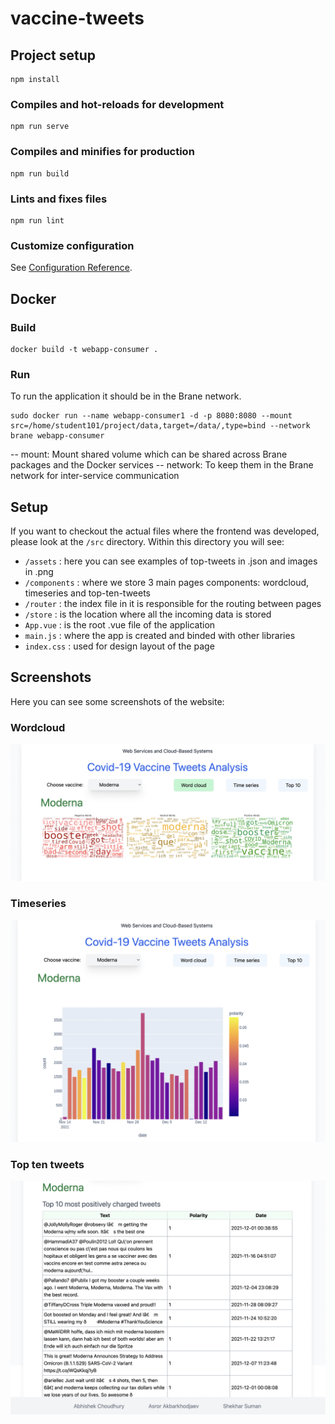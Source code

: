 # vaccine-tweets

## Project setup
```
npm install
```

### Compiles and hot-reloads for development
```
npm run serve
```

### Compiles and minifies for production
```
npm run build
```

### Lints and fixes files
```
npm run lint
```

### Customize configuration
See [Configuration Reference](https://cli.vuejs.org/config/).


## Docker

### Build
```
docker build -t webapp-consumer .
```

### Run

To run the application it should be in the Brane network. 

```
sudo docker run --name webapp-consumer1 -d -p 8080:8080 --mount src=/home/student101/project/data,target=/data/,type=bind --network brane webapp-consumer
```
-- mount: Mount shared volume which can be shared across Brane packages and the Docker services
-- network: To keep them in the Brane network for inter-service communication

## Setup

If you want to checkout the actual files where the frontend was developed, please look at the `/src` directory. Within this directory you will see:
- `/assets` : here you can see examples of top-tweets in .json and images in .png
- `/components` : where we store 3 main pages components:  wordcloud, timeseries and top-ten-tweets
- `/router` : the index file in it is responsible for the routing between pages
- `/store` : is the location where all the incoming data is stored
- `App.vue` : is the root .vue file of the application
- `main.js` : where the app is created and binded with other libraries
- `index.css` : used for design layout of the page


## Screenshots

Here you can see some screenshots of the website:

### Wordcloud
![wordcloud](/screenshots/wordcloud.png)

### Timeseries
![wordcloud](/screenshots/timeseries.png)

### Top ten tweets
![wordcloud](/screenshots/topten.png)
